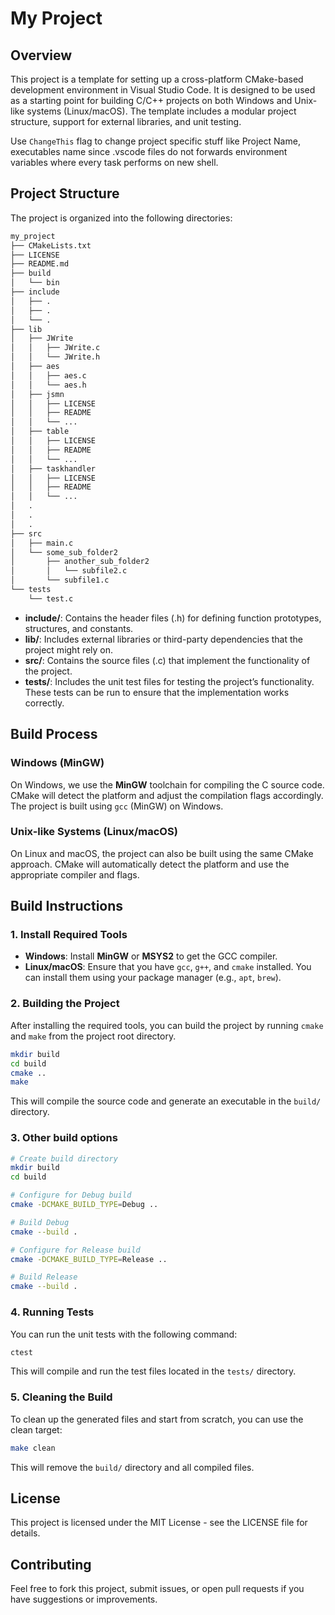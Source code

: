 # My Project

## Overview
This project is a template for setting up a cross-platform CMake-based development environment in Visual Studio Code. It is designed to be used as a starting point for building C/C++ projects on both Windows and Unix-like systems (Linux/macOS). The template includes a modular project structure, support for external libraries, and unit testing.

Use ```ChangeThis``` flag to change project specific stuff like Project Name, executables name since .vscode files do not forwards environment variables where every task performs on new shell. 

## Project Structure

The project is organized into the following directories:

```bash
my_project
├── CMakeLists.txt
├── LICENSE
├── README.md
├── build
│   └── bin
├── include
│   ├── .
│   ├── .
│   └── .
├── lib
│   ├── JWrite
│   │   ├── JWrite.c
│   │   └── JWrite.h
│   ├── aes
│   │   ├── aes.c
│   │   └── aes.h
│   ├── jsmn
│   │   ├── LICENSE
│   │   ├── README
│   │   └── ...
│   ├── table
│   │   ├── LICENSE
│   │   ├── README
│   │   └── ...
│   ├── taskhandler
│   │   ├── LICENSE
│   │   ├── README
│   │   └── ...
│   .
│   .
│   .
├── src
│   ├── main.c
│   └── some_sub_folder2
│       ├── another_sub_folder2
│       │   └── subfile2.c
│       └── subfile1.c
└── tests
    └── test.c
```

- **include/**: Contains the header files (.h) for defining function prototypes, structures, and constants.
- **lib/**: Includes external libraries or third-party dependencies that the project might rely on.
- **src/**: Contains the source files (.c) that implement the functionality of the project.
- **tests/**: Includes the unit test files for testing the project’s functionality. These tests can be run to ensure that the implementation works correctly.

## Build Process

### Windows (MinGW)

On Windows, we use the **MinGW** toolchain for compiling the C source code. CMake will detect the platform and adjust the compilation flags accordingly. The project is built using `gcc` (MinGW) on Windows.

### Unix-like Systems (Linux/macOS)

On Linux and macOS, the project can also be built using the same CMake approach. CMake will automatically detect the platform and use the appropriate compiler and flags.

## Build Instructions

### 1. Install Required Tools

- **Windows**: Install **MinGW** or **MSYS2** to get the GCC compiler.
- **Linux/macOS**: Ensure that you have `gcc`, `g++`, and `cmake` installed. You can install them using your package manager (e.g., `apt`, `brew`).

### 2. Building the Project

After installing the required tools, you can build the project by running `cmake` and `make` from the project root directory.

```bash
mkdir build
cd build
cmake ..
make
```

This will compile the source code and generate an executable in the `build/` directory.

### 3. Other build options

```bash
# Create build directory
mkdir build
cd build

# Configure for Debug build
cmake -DCMAKE_BUILD_TYPE=Debug ..

# Build Debug
cmake --build .

# Configure for Release build
cmake -DCMAKE_BUILD_TYPE=Release ..

# Build Release
cmake --build .
```

### 4. Running Tests

You can run the unit tests with the following command:

```bash
ctest
```

This will compile and run the test files located in the `tests/` directory.

### 5. Cleaning the Build

To clean up the generated files and start from scratch, you can use the clean target:

```bash
make clean
```

This will remove the `build/` directory and all compiled files.

## License

This project is licensed under the MIT License - see the LICENSE file for details.

## Contributing

Feel free to fork this project, submit issues, or open pull requests if you have suggestions or improvements.